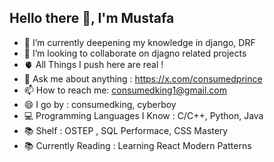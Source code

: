 ## Hello there 👋, I'm Mustafa

<!--
**ConsumedKing/ConsumedKing** is a ✨ _special_ ✨ repository because its `README.md` (this file) appears on your GitHub profile.

Here are some ideas to get you started:

- 🔭 I’m currently working on ...
- 🌱 I’m currently learning ...
- 👯 I’m looking to collaborate on ...
- 🤔 I’m looking for help with ...
- 💬 Ask me about ...
- 📫 How to reach me: ...
- 😄 Pronouns: ...
- ⚡ Fun fact: ...
-->

- 🌱 I’m currently deepening my knowledge in django, DRF
- 👯 I’m looking to collaborate on djagno related projects
- 🫀 All Things I push here are real !
- 💬 Ask me about anything : https://x.com/consumedprince
- 📫 How to reach me: consumedking1@gmail.com
- 😄 I go by : consumedking, cyberboy
- 💻 Programming Languages I Know : C/C++, Python, Java
- 📚 Shelf : OSTEP , SQL Performace, CSS Mastery
- 📚 Currently Reading : Learning React Modern Patterns
